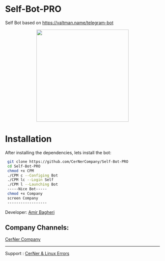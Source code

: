 
# Self-Bot-PRO
Self Bot based on https://valtman.name/telegram-bot
 
 
 
 <div align="center"><a href="https://t.me/CerNerCompany"><img src="http://s8.picofile.com/file/8312881426/photo_2017_09_19_11_51_39.jpg" width="300"></a></div>


# Installation
After installing the dependencies, lets install the bot:
```bash
 git clone https://github.com/CerNerCompany/Self-Bot-PRO
 cd Self-Bot-PRO
 chmod +x CPM
 ./CPM c --Configing Bot
 ./CPM lc --Login Self
 ./CPM l --Launching Bot
 -----Nice Bot-----
 chmod +x Company
 screen Company
 ------------------
```
Developer:
[Amir Bagheri](https://github.com/Codelua)

Company Channels:
--------------------
[CerNer Company](https://t.me/CerNerCompany)

-------------------
Support : [CerNer & Linux Errors](https://t.me/joinchat/Ix7AWEwh0QIdXNaA_oKnng)


